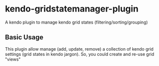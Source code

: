 # kendo-gridstatemanager-plugin #
A kendo plugin to manage kendo grid states (filtering/sorting/grouping)

## Basic Usage ##
This plugin allow manage (add, update, remove) a collection of kendo grid settings (grid states in kendo jargon). So, you could create and re-use grid "views"


